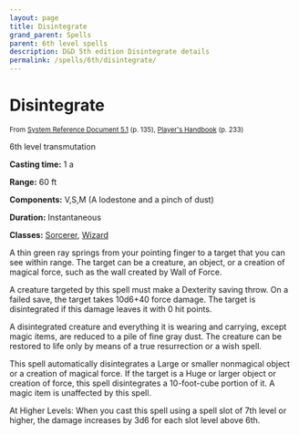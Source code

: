 ```yaml
---
layout: page
title: Disintegrate
grand_parent: Spells
parent: 6th level spells 
description: D&D 5th edition Disintegrate details
permalink: /spells/6th/disintegrate/
---
```


# Disintegrate

<small>From <a target="_blank" href="https://media.wizards.com/2016/downloads/DND/SRD-OGL_V5.1.pdf">System Reference Document 5.1</a> (p. 135), <a target="_blank" href="https://dnd.wizards.com/products/tabletop-games/rpg-products/rpg_playershandbook">Player's Handbook</a> (p. 233)</small>


6th level transmutation

**Casting time:** 1 a

**Range:** 60 ft

**Components:** V,S,M (A lodestone and a pinch of dust)

**Duration:** Instantaneous

**Classes:** [Sorcerer](/classes/sorcerer/), [Wizard](/classes/wizard/)

A thin green ray springs from your pointing finger to a target that you can see within range. The target can be a creature, an object, or a creation of magical force, such as the wall created by Wall of Force.

   A creature targeted by this spell must make a Dexterity saving throw. On a failed save, the target takes 10d6+40 force damage. The target is disintegrated if this damage leaves it with 0 hit points.

   A disintegrated creature and everything it is wearing and carrying, except magic items, are reduced to a pile of fine gray dust. The creature can be restored to life only by means of a true resurrection or a wish spell.

   This spell automatically disintegrates a Large or smaller nonmagical object or a creation of magical force. If the target is a Huge or larger object or creation of force, this spell disintegrates a 10-foot-cube portion of it. A magic item is unaffected by this spell.

   At Higher Levels: When you cast this spell using a spell slot of 7th level or higher, the damage increases by 3d6 for each slot level above 6th.